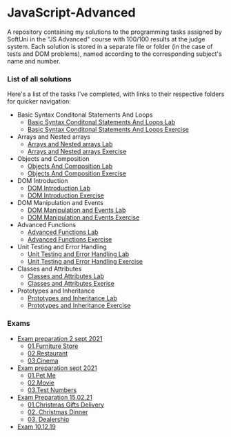 # JavaScript-Advanced
A repository containing my solutions to the programming tasks assigned by SoftUni in the "JS Advanced" course with 100/100 results at the judge system. Each solution is stored in a separate file or folder (in the case of tests and DOM problems), named according to the corresponding subject's name and number.
### List of all solutions
Here's a list of the tasks I've completed, with links to their respective folders for quicker navigation:
* Basic Syntax Conditonal Statements And Loops
  * [Basic Syntax Conditonal Statements And Loops Lab](./1.BasicSyntaxConditonalStatementsAndLoops)
  * [Basic Syntax Conditonal Statements And Loops Exercise](./1.BasicSyntaxConditonalStatementsAndLoopsEXC)
* Arrays and Nested arrays
  * [Arrays and Nested arrays Lab](./2.ArraysAndNestedArrays)
  * [Arrays and Nested arrays Exercise](./2.ArraysAndNestedArraysEXC)
* Objects and Composition
  * [Objects And Composition Lab](./3.ObjectsAndComposition)
  * [Objects And Composition Exercise](./3.ObjectsAndCompositionEXC)
* DOM Introduction 
  * [DOM Introduction Lab](./4.DOMIntroductionLAB)
  * [DOM Introduction Exercise](./4.DOMIntroductionEXC)
* DOM Manipulation and Events
  * [DOM Manipulation and Events Lab](./5.DOMManipulationAndEventsLAB)
  * [DOM Manipulation and Events Exercise](./5.DOMManipulationAndEventsEXC)
* Advanced Functions
  * [Advanced Functions Lab](./6.AdvancedFunctionsLAB)
  * [Advanced Functions Exercise](./6.AdvancedFunctionsEXC)
* Unit Testing and Error Handling
  * [Unit Testing and Error Handling Lab](./7.UnitTestingAndErrorHandlingLAB)
  * [Unit Testing and Error Handling Exercise](./7.UnitTestingAndErrorHandlingEXC)
* Classes and Attributes
  * [Classes and Attributes Lab](./8.ClassesAndAttributesLAB) 
  * [Classes and Attributes Exerise](./8.ClassesAndAttributesEXC) 
* Prototypes and Inheritance
  * [Prototypes and Inheritance Lab](./9.PrototypesAndInheritanceLAB) 
  * [Prototypes and Inheritance Exercise](./9.PrototypesAndInheritanceEXC)
 
 ### Exams
* [Exam preparation 2 sept 2021](https://github.com/PetarPetrov01/SoftUni-Javascript-Path/tree/06f2980dab2f11c46fba19561b800e04b7a54818/Javascript-Advanced/Exams/Exam-prep%202%20sept%202021)
  * [01.Furniture Store](https://github.com/PetarPetrov01/SoftUni-Javascript-Path/tree/7e6942ef6ea0a0af0c334ebb621ff5b9a9c737c1/Javascript-Advanced/Exams/Exam-prep%202%20sept%202021/1.FurnitureStore)  
  * [02.Restaurant](https://github.com/PetarPetrov01/SoftUni-Javascript-Path/blob/4038914a6710a85822a32f77fc80b7e8830f27ad/Javascript-Advanced/Exams/Exam-prep%202%20sept%202021/2.Restaurant.js)
  * [03.Cinema](https://github.com/PetarPetrov01/SoftUni-Javascript-Path/tree/c871816a92b611d32eee2141b3b3e472915fd7f7/Javascript-Advanced/Exams/Exam-prep%202%20sept%202021/3.Cinema)
* [Exam preparation sept 2021](https://github.com/PetarPetrov01/SoftUni-Javascript-Path/tree/9898768e67a8f1ee01998e52222433b61595db9a/Javascript-Advanced/Exams/Exam-prep%20sept%202021)
  * [01.Pet Me](https://github.com/PetarPetrov01/SoftUni-Javascript-Path/tree/6573abc6742c7a13efc0ed9284f6ab873a926650/Javascript-Advanced/Exams/Exam-prep%20sept%202021/1.Pet_Me)
  * [02.Movie](https://github.com/PetarPetrov01/SoftUni-Javascript-Path/blob/6dac94a79a8d02dac6fd301a276626a64b81e3b7/Javascript-Advanced/Exams/Exam-prep%20sept%202021/2.Movie.js)
  * [03.Test Numbers](https://github.com/PetarPetrov01/SoftUni-Javascript-Path/tree/6dac94a79a8d02dac6fd301a276626a64b81e3b7/Javascript-Advanced/Exams/Exam-prep%20sept%202021/3.TestNumbers)
* [Exam Preparation 15.02.21](https://github.com/PetarPetrov01/SoftUni-Javascript-Path/tree/1ee39f3b7ee8325c987132685cd54fcd935271df/Javascript-Advanced/Exams/Exam-prep-15.02.21)
  * [01.Christmas Gifts Delivery](https://github.com/PetarPetrov01/SoftUni-Javascript-Path/tree/1ee39f3b7ee8325c987132685cd54fcd935271df/Javascript-Advanced/Exams/Exam-prep-15.02.21/01.%20Christmas%20Gifts%20Delivery)
  * [02. Christmas Dinner](https://github.com/PetarPetrov01/SoftUni-Javascript-Path/blob/878ae202eec87dd8a4c104e3ec972a19d9e8da30/Javascript-Advanced/Exams/Exam-prep-15.02.21/02.ChristmasDinner.js)
  * [03. Dealership](https://github.com/PetarPetrov01/SoftUni-Javascript-Path/tree/878ae202eec87dd8a4c104e3ec972a19d9e8da30/Javascript-Advanced/Exams/Exam-prep-15.02.21/03.Dealership)
* [Exam 10.12.19](https://github.com/PetarPetrov01/SoftUni-Javascript-Path/tree/fdb2f684328167975fe264c2eac398e0ee52dc01/Javascript-Advanced/Exams/Retake-exam-10-dec-19)
